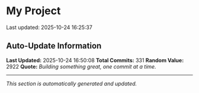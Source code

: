 # My Project


Last updated: 2025-10-24 16:25:37











































































































































































































































































































































## Auto-Update Information

**Last Updated:** 2025-10-24 16:50:08
**Total Commits:** 331
**Random Value:** 2922
**Quote:** _Building something great, one commit at a time._

---
_This section is automatically generated and updated._